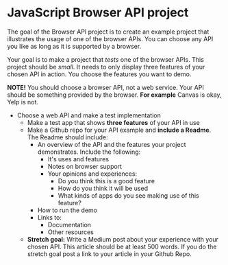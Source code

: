 # JavaScript Browser API project

The goal of the Browser API project is to create an example project that illustrates the usage of one of the browser APIs. You can choose any API you like as long as it is supported by a browser. 

Your goal is to make a project that *tests* one of the browser APIs. This project should be *small*. It needs to only display three features of your chosen API in action. You choose the features you want to demo. 

**NOTE!** You should choose a browser API, not a web service. Your API should be something provided by the browser. **For example** Canvas is okay, Yelp is not. 

- Choose a web API and make a test implementation
  - Make a test app that shows **three features** of your API in use
  - Make a Github repo for your API example and **include a Readme**. The Readme should include:
    - An overview of the API and the features your project demonstrates. Include the following: 
      - It's uses and features
      - Notes on browser support
      - Your opinions and experiences:
        - Do you think this is a good feature
        - How do you think it will be used
        - What kinds of apps do you see making use of this feature?
    - How to run the demo
    - Links to: 
      - Documentation
      - Other resources
  - **Stretch goal:** Write a Medium post about your experience with your chosen API. This article should be at least 500 words. If you do the stretch goal post a link to your article in your Github Repo. 